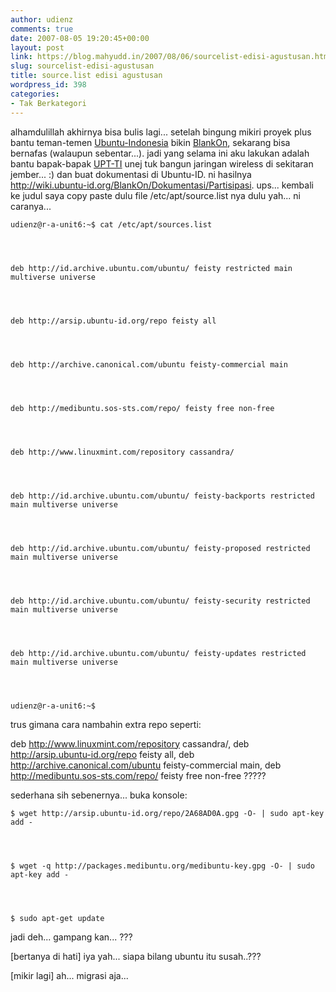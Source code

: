 ```yaml
---
author: udienz
comments: true
date: 2007-08-05 19:20:45+00:00
layout: post
link: https://blog.mahyudd.in/2007/08/06/sourcelist-edisi-agustusan.html
slug: sourcelist-edisi-agustusan
title: source.list edisi agustusan
wordpress_id: 398
categories:
- Tak Berkategori
---
```


alhamdulillah akhirnya bisa bulis lagi... setelah bingung mikiri proyek plus bantu teman-temen [Ubuntu-Indonesia](http://http://wiki.ubuntu-id.org/) bikin [BlankOn](http://http://wiki.ubuntu-id.org/BlankOn), sekarang bisa bernafas (walaupun sebentar...). jadi yang selama ini aku lakukan adalah bantu bapak-bapak [UPT-TI](http://www.unej.ac.id/upt/ti/) unej tuk bangun jaringan wireless di sekitaran jember... :) dan buat dokumentasi di Ubuntu-ID. ni hasilnya http://wiki.ubuntu-id.org/BlankOn/Dokumentasi/Partisipasi. ups... kembali ke judul saya copy paste dulu file /etc/apt/source.list nya dulu yah... ni caranya...

    
    udienz@r-a-unit6:~$ cat /etc/apt/sources.list



    
    deb http://id.archive.ubuntu.com/ubuntu/ feisty restricted main multiverse universe



    
    deb http://arsip.ubuntu-id.org/repo feisty all



    
    deb http://archive.canonical.com/ubuntu feisty-commercial main



    
    deb http://medibuntu.sos-sts.com/repo/ feisty free non-free



    
    deb http://www.linuxmint.com/repository cassandra/



    
    deb http://id.archive.ubuntu.com/ubuntu/ feisty-backports restricted main multiverse universe



    
    deb http://id.archive.ubuntu.com/ubuntu/ feisty-proposed restricted main multiverse universe



    
    deb http://id.archive.ubuntu.com/ubuntu/ feisty-security restricted main multiverse universe



    
    deb http://id.archive.ubuntu.com/ubuntu/ feisty-updates restricted main multiverse universe



    
    udienz@r-a-unit6:~$


trus gimana cara nambahin extra repo seperti:

deb http://www.linuxmint.com/repository cassandra/, deb http://arsip.ubuntu-id.org/repo feisty all, deb http://archive.canonical.com/ubuntu feisty-commercial main, deb http://medibuntu.sos-sts.com/repo/ feisty free non-free ?????

sederhana sih sebenernya... buka konsole:

    
    $ wget http://arsip.ubuntu-id.org/repo/2A68AD0A.gpg -O- | sudo apt-key add -



    
    $ wget -q http://packages.medibuntu.org/medibuntu-key.gpg -O- | sudo apt-key add -



    
    $ sudo apt-get update


jadi deh... gampang kan... ???

[bertanya di hati] iya yah... siapa bilang ubuntu itu susah..???

[mikir lagi] ah... migrasi aja...
